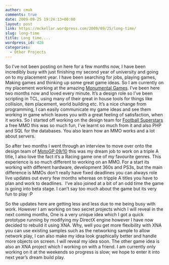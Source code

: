 ```yaml
---
author: cmuk
comments: true
date: 2009-09-25 19:24:13+00:00
layout: post
link: https://mckellar.wordpress.com/2009/09/25/long-time/
slug: long-time
title: Long time....
wordpress_id: 426
categories:
  - Other Projects
---
```


So I’ve not been posting on here for a few months now, I have been incredibly busy with just finishing my second year of university and going on to my placement year. I have been searching for jobs, playing games, Making games and thinking up some great game ideas. So I am currently on my placement working at the amazing [Monumental Games](http://www.monumentalgames.com/). I’ve been here two months now and loved every minute. It’s a design role so I’ve been scripting in TCL, using many of their great in house tools for things like collision, item placement, world building etc. It’s a nice change from programming, I can easily communicate my game ideas and see them working in game which leaves you with a great feeling of satisfaction, when it works. So I started off working on the design team for [Football Superstars](http://footballsuperstars.com/) a free MMO this was so much fun, I’ve learnt so much from it and also PHP and SQL for the databases. You also learn how an MMO works and a lot about servers.

So after two months I went through an interview to move over onto the design team of [MotoGP 09/10](http://www.playmotogp.com) this was my dream job to work on a triple A title, I also love the fact it’s a Racing game one of my favourite genres. This experience is so much different to working on an MMO. For a start its working with different hardware, development 360s and PS3s, but the main difference is MMOs don’t really have fixed deadlines you can always role live updates out every few months whereas on tripple A titles you have to plan and work to deadlines.  I’ve also joined at a bit of an odd time the game is going into beta stage. I can’t say too much about the game but its very fun to play :P

So the updates here are getting less and less due to me being busy with work. However I am working on two secret projects which I will reveal in the next coming months, One is a very unique idea which I got a quick prototype running by modifying my DirectX engine however I have now decided to rebuild it using XNA. Why, well you get more flexibility with XNA you can use existing samples such as the networking sample to allow network play, I can also make my idea look graphically better and handle more objects on screen. I will reveal my idea soon. The other game idea is also an XNA project which I working on with a friend. I am currently only working on it at the weekends so progress is slow; we hope to enter it into next year’s dream build play.
